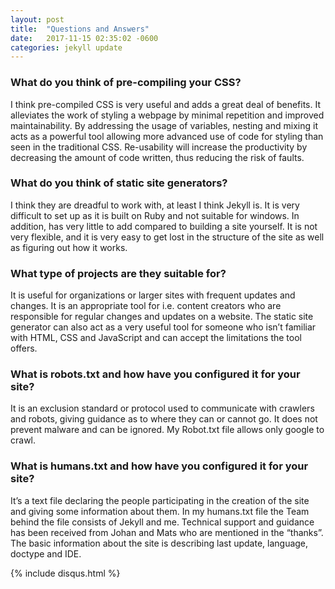```yaml
---
layout: post
title:  "Questions and Answers"
date:   2017-11-15 02:35:02 -0600
categories: jekyll update
---
```


### What do you think of pre-compiling your CSS?

I think pre-compiled CSS is very useful and adds a great deal of benefits. It alleviates the work of styling a webpage by minimal repetition and improved maintainability.  By addressing the usage of variables, nesting and mixing it acts as a powerful tool allowing more advanced use of code for styling than seen in the traditional CSS. Re-usability will increase the productivity by decreasing the amount of code written, thus reducing the risk of faults.

### What do you think of static site generators?

I think they are dreadful to work with, at least I think Jekyll is. It is very difficult to set up as it is built on Ruby and not suitable for windows. In addition, has very little to add compared to building a site yourself. It is not very flexible, and it is very easy to get lost in the structure of the site as well as figuring out how it works.

### What type of projects are they suitable for?

It is useful for organizations or larger sites with frequent updates and changes. It is an appropriate tool for i.e. content creators who are responsible for regular changes and updates on a website. The static site generator can also act as a very useful tool for someone who isn’t familiar with HTML, CSS and JavaScript and can accept the limitations the tool offers. 

### What is robots.txt and how have you configured it for your site?

It is an exclusion standard or protocol used to communicate with crawlers and robots, giving guidance as to where they can or cannot go. It does not prevent malware and can be ignored. My Robot.txt file allows only google to crawl.

### What is humans.txt and how have you configured it for your site?

It’s a text file declaring the people participating in the creation of the site and giving some information about them. 
In my humans.txt file the Team behind the file consists of Jekyll and me. Technical support and guidance has been received from Johan and Mats who are mentioned in the “thanks”. The basic information about the site is describing last update, language, doctype and IDE.

{% include disqus.html %}